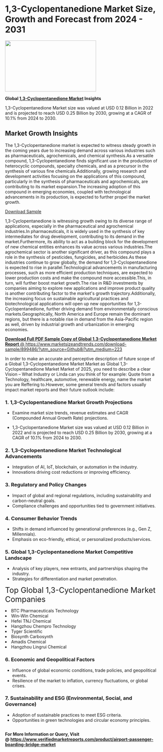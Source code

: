 <H1>1,3-Cyclopentanedione Market Size, Growth and Forecast from 2024 - 2031</H1><img class="aligncenter size-medium wp-image-584254" src="https://thirdeyenews.in/wp-content/uploads/2024/09/Global-Market-Research-300x168.jpeg" alt="" width="300" height="168" /><p><strong>Global&nbsp;<a href="https://www.marketsizeandtrends.com/download-sample/899486/?utm_source=Github8j?utm_medium=223">1,3-Cyclopentanedione Market</a> Insights</strong></p><p>1,3-Cyclopentanedione Market size was valued at USD 0.12 Billion in 2022 and is projected to reach USD 0.25 Billion by 2030, growing at a CAGR of 10.1% from 2024 to 2030.</p><p><h2>Market Growth Insights</h2> <p>The 1,3-Cyclopentanedione market is expected to witness steady growth in the coming years due to increasing demand across various industries such as pharmaceuticals, agrochemicals, and chemical synthesis.As a versatile compound, 1,3-Cyclopentanedione finds significant use in the production of heterocyclic compounds, specialty chemicals, and as a precursor in the synthesis of various fine chemicals.Additionally, growing research and development activities focusing on the applications of this compound, particularly in the synthesis of pharmaceuticals and agrochemicals, are contributing to its market expansion.The increasing adoption of this compound in emerging economies, coupled with technological advancements in its production, is expected to further propel the market growth.</p> <p><a href="#">Download Sample</a></p> <p>1,3-Cyclopentanedione is witnessing growth owing to its diverse range of applications, especially in the pharmaceutical and agrochemical industries.In pharmaceuticals, it is widely used in the synthesis of key intermediates for drug development, contributing to its demand in the market.Furthermore, its ability to act as a building block for the development of new chemical entities enhances its value across various industries.The agrochemical sector is another significant driver, as this compound plays a role in the synthesis of pesticides, fungicides, and herbicides.As these industries continue to grow globally, the demand for 1,3-Cyclopentanedione is expected to rise in parallel.Technological advancements in manufacturing processes, such as more efficient production techniques, are expected to lower production costs and make the compound more accessible.This, in turn, will further boost market growth.The rise in R&D investments by companies aiming to explore new applications and improve product quality is another contributing factor to the market's growth trajectory.Additionally, the increasing focus on sustainable agricultural practices and biotechnological applications will open up new opportunities for 1,3-Cyclopentanedione, further driving demand from environmentally conscious markets.Geographically, North America and Europe remain the dominant regions, but there is a notable rise in demand from the Asia-Pacific region as well, driven by industrial growth and urbanization in emerging economies.</p> <p><a href="#"></p><p><span class=""><strong>Download Full PDF Sample Copy of Global 1,3-Cyclopentanedione Market Report</strong> @ <a href="https://www.marketsizeandtrends.com/download-sample/899486/?utm_source=Github8j?utm_medium=223" target="_blank">https://www.marketsizeandtrends.com/download-sample/899486/?utm_source=Github8j?utm_medium=223</a></span></p><p>In order to make an accurate and perceptive description of future scope of a Global&nbsp;1,3-Cyclopentanedione Market Market as Global&nbsp;1,3-Cyclopentanedione Market Market of 2025, you need to describe a clear Vision &ndash; What Industry or Linda can you think of for example: Quote from a Technology, healthcare, automotive, renewable energy, name the market you are Reffering to.However, some general trends and factors usually impact market reports and their future outlook include:</p><h3>1.&nbsp;<strong>1,3-Cyclopentanedione Market Growth Projections</strong></h3><ul><li>Examine market size trends, revenue estimates and CAGR (Compounded Annual Growth Rate) projections.</li><li><p>1,3-Cyclopentanedione Market size was valued at USD 0.12 Billion in 2022 and is projected to reach USD 0.25 Billion by 2030, growing at a CAGR of 10.1% from 2024 to 2030.</p></li></ul><h3>2.&nbsp;<strong>1,3-Cyclopentanedione Market Technological Advancements</strong></h3><ul><li>Integration of AI, IoT, blockchain, or automation in the industry.</li><li>Innovations driving cost reductions or improving efficiency.</li></ul><h3>3.&nbsp;<strong>Regulatory and Policy Changes</strong></h3><ul><li>Impact of global and regional regulations, including sustainability and carbon-neutral goals.</li><li>Compliance challenges and opportunities tied to government initiatives.</li></ul><h3>4.&nbsp;<strong>Consumer Behavior Trends</strong></h3><ul><li>Shifts in demand influenced by generational preferences (e.g., Gen Z, Millennials).</li><li>Emphasis on eco-friendly, ethical, or personalized products/services.</li></ul><h3>5.&nbsp;<strong>Global 1,3-Cyclopentanedione Market Competitive Landscape</strong></h3><ul><li>Analysis of key players, new entrants, and partnerships shaping the industry.</li><li>Strategies for differentiation and market penetration.</li></ul><p data-pm-slice="1 1 []"><span style="color: inherit; font-family: inherit; font-size: 25px;">Top Global 1,3-Cyclopentanedione Market Companies</span></p><div class="" data-test-id=""><p><li>BTC Pharmaceuticals Technology</li><li> Win-Win Chemical</li><li> Hefei TNJ Chemical</li><li> Hangzhou Chempro Technology</li><li> Tyger Scientific</li><li> Biosynth Carbosynth</li><li> Amadis Chemical</li><li> Hangzhou Lingrui Chemical</li></p></div><h3>6.&nbsp;<strong>Economic and Geopolitical Factors</strong></h3><ul><li>Influence of global economic conditions, trade policies, and geopolitical events.</li><li>Resilience of the market to inflation, currency fluctuations, or global crises.</li></ul><h3>7.&nbsp;<strong>Sustainability and ESG (Environmental, Social, and Governance)</strong></h3><ul><li>Adoption of sustainable practices to meet ESG criteria.</li><li>Opportunities in green technologies and circular economy principles.</li></ul><h2><strong style="font-size: 14px;">For More Information or Query, Visit @&nbsp;</strong><a style="background-color: #ffffff; font-size: 14px;" href="https://www.marketsizeandtrends.com/report/13-cyclopentanedione-market/" target="_blank">https://www.verifiedmarketreports.com/product/airport-passenger-boarding-bridge-market</a></h2>